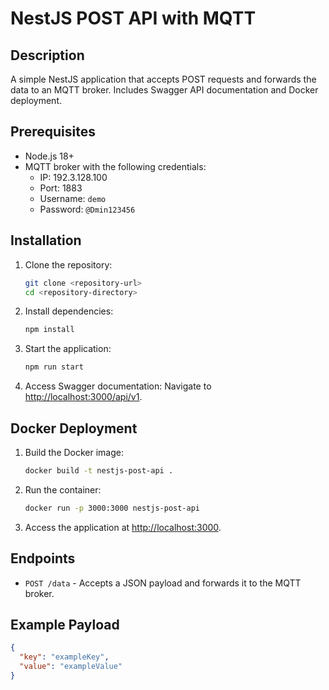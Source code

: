 # NestJS POST API with MQTT

## Description
A simple NestJS application that accepts POST requests and forwards the data to an MQTT broker. Includes Swagger API documentation and Docker deployment.

## Prerequisites
- Node.js 18+
- MQTT broker with the following credentials:
  - IP: 192.3.128.100
  - Port: 1883
  - Username: `demo`
  - Password: `@Dmin123456`

## Installation

1. Clone the repository:
   ```bash
   git clone <repository-url>
   cd <repository-directory>
   ```

2. Install dependencies:
   ```bash
   npm install
   ```

3. Start the application:
   ```bash
   npm run start
   ```

4. Access Swagger documentation:
   Navigate to [http://localhost:3000/api/v1](http://localhost:3000/api/v1).

## Docker Deployment

1. Build the Docker image:
   ```bash
   docker build -t nestjs-post-api .
   ```

2. Run the container:
   ```bash
   docker run -p 3000:3000 nestjs-post-api
   ```

3. Access the application at [http://localhost:3000](http://localhost:3000).

## Endpoints
- `POST /data` - Accepts a JSON payload and forwards it to the MQTT broker.

## Example Payload
```json
{
  "key": "exampleKey",
  "value": "exampleValue"
}
